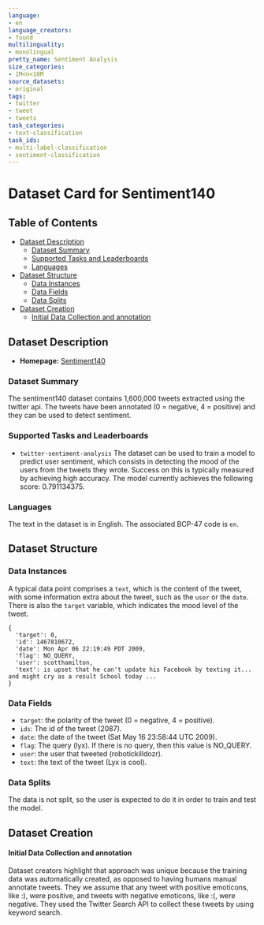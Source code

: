 ```yaml
---
language:
- en
language_creators:
- found
multilinguality:
- monolingual
pretty_name: Sentiment Analysis
size_categories:
- 1M<n<10M
source_datasets:
- original
tags:
- twitter
- tweet
- tweets
task_categories:
- text-classification
task_ids:
- multi-label-classification
- sentiment-classification
---
```


# Dataset Card for Sentiment140

## Table of Contents
- [Dataset Description](#dataset-description)
  - [Dataset Summary](#dataset-summary)
  - [Supported Tasks and Leaderboards](#supported-tasks-and-leaderboards)
  - [Languages](#languages)
- [Dataset Structure](#dataset-structure)
  - [Data Instances](#data-instances)
  - [Data Fields](#data-fields)
  - [Data Splits](#data-splits)
- [Dataset Creation](#dataset-creation)
  - [Initial Data Collection and annotation](#Initial-Data-Collection-and-annotation)
## Dataset Description

- **Homepage:** [Sentiment140](https://www.kaggle.com/datasets/kazanova/sentiment140)

### Dataset Summary

The sentiment140 dataset contains 1,600,000 tweets extracted using the twitter api. The tweets have been annotated (0 = negative, 4 = positive) and they can be used to detect sentiment.

### Supported Tasks and Leaderboards

* `twitter-sentiment-analysis` The dataset can be used to train a model to predict user sentiment, which consists in detecting the mood of the users from the tweets they wrote. Success on this is typically measured by achieving high accuracy. The model currently achieves the following score: 0.791134375.

### Languages

The text in the dataset is in English. The associated BCP-47 code is `en`.

## Dataset Structure

### Data Instances

A typical data point comprises a `text`, which is the content of the tweet, with some information extra about the tweet, such as the `user` or the `date`. There is also the `target` variable, which indicates the mood level of the tweet.

```
{
  'target': 0,
  'id': 1467810672,
  'date': Mon Apr 06 22:19:49 PDT 2009,
  'flag': NO_QUERY,
  'user': scotthamilton,
  'text': is upset that he can't update his Facebook by texting it... and might cry as a result School today ...
}
```


### Data Fields

* `target`: the polarity of the tweet (0 = negative, 4 = positive).
* `ids`: The id of the tweet (2087).
* `date`: the date of the tweet (Sat May 16 23:58:44 UTC 2009).
* `flag`: The query (lyx). If there is no query, then this value is NO_QUERY.
* `user`: the user that tweeted (robotickilldozr).
* `text`: the text of the tweet (Lyx is cool).

### Data Splits

The data is not split, so the user is expected to do it in order to train and test the model.

## Dataset Creation

#### Initial Data Collection and annotation

Dataset creators highlight that approach was unique because the training data was automatically created, as opposed to having humans manual annotate tweets. They we assume that any tweet with positive emoticons, like :), were positive, and tweets with negative emoticons, like :(, were negative. They used the Twitter Search API to collect these tweets by using keyword search.

